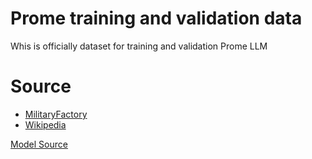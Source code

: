 # Prome training and validation data
Whis is officially dataset for training and validation Prome LLM

# Source
* [MilitaryFactory](https://www.militaryfactory.com/)
* [Wikipedia](https://en.wikipedia.org/)

[Model Source](https://github.com/GitNeu256/Prome)